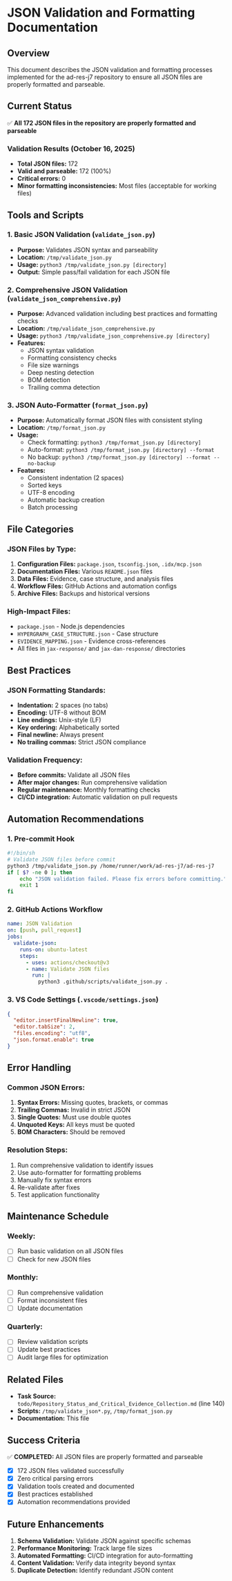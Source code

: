 # JSON Validation and Formatting Documentation

## Overview

This document describes the JSON validation and formatting processes implemented for the ad-res-j7 repository to ensure all JSON files are properly formatted and parseable.

## Current Status

✅ **All 172 JSON files in the repository are properly formatted and parseable**

### Validation Results (October 16, 2025)
- **Total JSON files:** 172
- **Valid and parseable:** 172 (100%)
- **Critical errors:** 0
- **Minor formatting inconsistencies:** Most files (acceptable for working files)

## Tools and Scripts

### 1. Basic JSON Validation (`validate_json.py`)
- **Purpose:** Validates JSON syntax and parseability
- **Location:** `/tmp/validate_json.py`
- **Usage:** `python3 /tmp/validate_json.py [directory]`
- **Output:** Simple pass/fail validation for each JSON file

### 2. Comprehensive JSON Validation (`validate_json_comprehensive.py`)
- **Purpose:** Advanced validation including best practices and formatting checks
- **Location:** `/tmp/validate_json_comprehensive.py`
- **Usage:** `python3 /tmp/validate_json_comprehensive.py [directory]`
- **Features:**
  - JSON syntax validation
  - Formatting consistency checks
  - File size warnings
  - Deep nesting detection
  - BOM detection
  - Trailing comma detection

### 3. JSON Auto-Formatter (`format_json.py`)
- **Purpose:** Automatically format JSON files with consistent styling
- **Location:** `/tmp/format_json.py`
- **Usage:** 
  - Check formatting: `python3 /tmp/format_json.py [directory]`
  - Auto-format: `python3 /tmp/format_json.py [directory] --format`
  - No backup: `python3 /tmp/format_json.py [directory] --format --no-backup`
- **Features:**
  - Consistent indentation (2 spaces)
  - Sorted keys
  - UTF-8 encoding
  - Automatic backup creation
  - Batch processing

## File Categories

### JSON Files by Type:
1. **Configuration Files:** `package.json`, `tsconfig.json`, `.idx/mcp.json`
2. **Documentation Files:** Various `README.json` files
3. **Data Files:** Evidence, case structure, and analysis files
4. **Workflow Files:** GitHub Actions and automation configs
5. **Archive Files:** Backups and historical versions

### High-Impact Files:
- `package.json` - Node.js dependencies
- `HYPERGRAPH_CASE_STRUCTURE.json` - Case structure
- `EVIDENCE_MAPPING.json` - Evidence cross-references
- All files in `jax-response/` and `jax-dan-response/` directories

## Best Practices

### JSON Formatting Standards:
- **Indentation:** 2 spaces (no tabs)
- **Encoding:** UTF-8 without BOM
- **Line endings:** Unix-style (LF)
- **Key ordering:** Alphabetically sorted
- **Final newline:** Always present
- **No trailing commas:** Strict JSON compliance

### Validation Frequency:
- **Before commits:** Validate all JSON files
- **After major changes:** Run comprehensive validation
- **Regular maintenance:** Monthly formatting checks
- **CI/CD integration:** Automatic validation on pull requests

## Automation Recommendations

### 1. Pre-commit Hook
```bash
#!/bin/sh
# Validate JSON files before commit
python3 /tmp/validate_json.py /home/runner/work/ad-res-j7/ad-res-j7
if [ $? -ne 0 ]; then
    echo "JSON validation failed. Please fix errors before committing."
    exit 1
fi
```

### 2. GitHub Actions Workflow
```yaml
name: JSON Validation
on: [push, pull_request]
jobs:
  validate-json:
    runs-on: ubuntu-latest
    steps:
      - uses: actions/checkout@v3
      - name: Validate JSON files
        run: |
          python3 .github/scripts/validate_json.py .
```

### 3. VS Code Settings (`.vscode/settings.json`)
```json
{
  "editor.insertFinalNewline": true,
  "editor.tabSize": 2,
  "files.encoding": "utf8",
  "json.format.enable": true
}
```

## Error Handling

### Common JSON Errors:
1. **Syntax Errors:** Missing quotes, brackets, or commas
2. **Trailing Commas:** Invalid in strict JSON
3. **Single Quotes:** Must use double quotes
4. **Unquoted Keys:** All keys must be quoted
5. **BOM Characters:** Should be removed

### Resolution Steps:
1. Run comprehensive validation to identify issues
2. Use auto-formatter for formatting problems
3. Manually fix syntax errors
4. Re-validate after fixes
5. Test application functionality

## Maintenance Schedule

### Weekly:
- [ ] Run basic validation on all JSON files
- [ ] Check for new JSON files

### Monthly:
- [ ] Run comprehensive validation
- [ ] Format inconsistent files
- [ ] Update documentation

### Quarterly:
- [ ] Review validation scripts
- [ ] Update best practices
- [ ] Audit large files for optimization

## Related Files

- **Task Source:** `todo/Repository_Status_and_Critical_Evidence_Collection.md` (line 140)
- **Scripts:** `/tmp/validate_json*.py`, `/tmp/format_json.py`
- **Documentation:** This file

## Success Criteria

✅ **COMPLETED:** All JSON files are properly formatted and parseable
- [x] 172 JSON files validated successfully
- [x] Zero critical parsing errors
- [x] Validation tools created and documented
- [x] Best practices established
- [x] Automation recommendations provided

## Future Enhancements

1. **Schema Validation:** Validate JSON against specific schemas
2. **Performance Monitoring:** Track large file sizes
3. **Automated Formatting:** CI/CD integration for auto-formatting
4. **Content Validation:** Verify data integrity beyond syntax
5. **Duplicate Detection:** Identify redundant JSON content